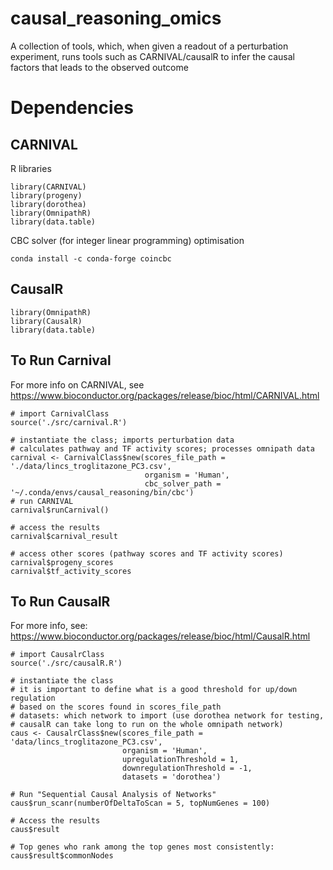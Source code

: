 # causal_reasoning_omics
A collection of tools, which, when given a readout of a perturbation experiment, runs tools such as CARNIVAL/causalR to infer the causal factors that leads to the observed outcome

# Dependencies


## CARNIVAL
R libraries
```
library(CARNIVAL)
library(progeny)
library(dorothea)
library(OmnipathR)
library(data.table)
```

CBC solver (for integer linear programming) optimisation
```
conda install -c conda-forge coincbc
```

## CausalR 

```
library(OmnipathR)
library(CausalR)
library(data.table)
```

## To Run Carnival

For more info on CARNIVAL, see https://www.bioconductor.org/packages/release/bioc/html/CARNIVAL.html

```
# import CarnivalClass
source('./src/carnival.R')

# instantiate the class; imports perturbation data
# calculates pathway and TF activity scores; processes omnipath data
carnival <- CarnivalClass$new(scores_file_path = './data/lincs_troglitazone_PC3.csv',
                              organism = 'Human', 
                              cbc_solver_path = '~/.conda/envs/causal_reasoning/bin/cbc')
# run CARNIVAL 
carnival$runCarnival()

# access the results
carnival$carnival_result

# access other scores (pathway scores and TF activity scores)
carnival$progeny_scores
carnival$tf_activity_scores
```

## To Run CausalR 

For more info, see: https://www.bioconductor.org/packages/release/bioc/html/CausalR.html

```
# import CausalrClass
source('./src/causalR.R')

# instantiate the class
# it is important to define what is a good threshold for up/down regulation 
# based on the scores found in scores_file_path 
# datasets: which network to import (use dorothea network for testing, 
# causalR can take long to run on the whole omnipath network)
caus <- CausalrClass$new(scores_file_path = 'data/lincs_troglitazone_PC3.csv', 
                         organism = 'Human', 
                         upregulationThreshold = 1,
                         downregulationThreshold = -1,
                         datasets = 'dorothea') 

# Run "Sequential Causal Analysis of Networks" 
caus$run_scanr(numberOfDeltaToScan = 5, topNumGenes = 100)

# Access the results
caus$result

# Top genes who rank among the top genes most consistently:
caus$result$commonNodes

```





